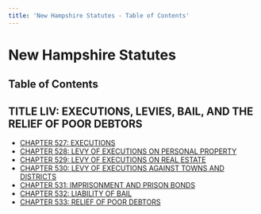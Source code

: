 ```yaml
---
title: 'New Hampshire Statutes - Table of Contents'
---
```


New Hampshire Statutes
======================

Table of Contents
-----------------

TITLE LIV: EXECUTIONS, LEVIES, BAIL, AND THE RELIEF OF POOR DEBTORS
-------------------------------------------------------------------

-   [CHAPTER 527: EXECUTIONS](527.html)
-   [CHAPTER 528: LEVY OF EXECUTIONS ON PERSONAL PROPERTY](528.html)
-   [CHAPTER 529: LEVY OF EXECUTIONS ON REAL ESTATE](529.html)
-   [CHAPTER 530: LEVY OF EXECUTIONS AGAINST TOWNS AND
    DISTRICTS](530.html)
-   [CHAPTER 531: IMPRISONMENT AND PRISON BONDS](531.html)
-   [CHAPTER 532: LIABILITY OF BAIL](532.html)
-   [CHAPTER 533: RELIEF OF POOR DEBTORS](533.html)
